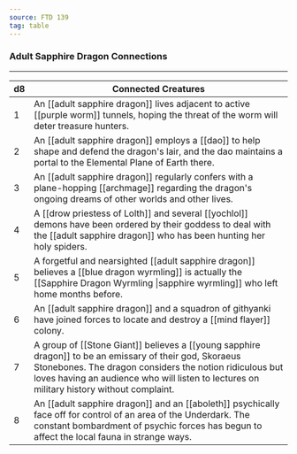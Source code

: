 ```yaml
---
source: FTD 139
tag: table
---
```


### Adult Sapphire Dragon Connections
---
|d8|Connected Creatures|
|----|------------|
|1|An [[adult sapphire dragon]] lives adjacent to active [[purple worm]] tunnels, hoping the threat of the worm will deter treasure hunters.|
|2|An [[adult sapphire dragon]] employs a [[dao]] to help shape and defend the dragon's lair, and the dao maintains a portal to the Elemental Plane of Earth there.|
|3|An [[adult sapphire dragon]] regularly confers with a plane-hopping [[archmage]] regarding the dragon's ongoing dreams of other worlds and other lives.|
|4|A [[drow priestess of Lolth]] and several [[yochlol]] demons have been ordered by their goddess to deal with the [[adult sapphire dragon]] who has been hunting her holy spiders.|
|5|A forgetful and nearsighted [[adult sapphire dragon]] believes a [[blue dragon wyrmling]] is actually the [[Sapphire Dragon Wyrmling \|sapphire wyrmling]] who left home months before.|
|6|An [[adult sapphire dragon]] and a squadron of githyanki have joined forces to locate and destroy a [[mind flayer]] colony.|
|7|A group of [[Stone Giant]] believes a [[young sapphire dragon]] to be an emissary of their god, Skoraeus Stonebones. The dragon considers the notion ridiculous but loves having an audience who will listen to lectures on military history without complaint.|
|8|An [[adult sapphire dragon]] and an [[aboleth]] psychically face off for control of an area of the Underdark. The constant bombardment of psychic forces has begun to affect the local fauna in strange ways.|
